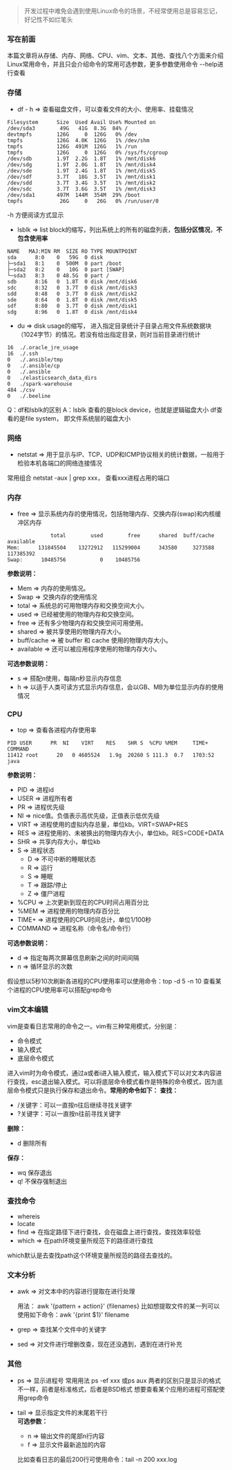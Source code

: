 > 开发过程中难免会遇到使用Linux命令的场景，不经常使用总是容易忘记，好记性不如烂笔头

### 写在前面
本篇文章将从存储、内存、网络、CPU、vim、文本、其他、查找八个方面来介绍Linux常用命令，并且只会介绍命令的常用可选参数，更多参数使用命令  --help进行查看

### 存储
- df - h => 查看磁盘文件，可以查看文件的大小、使用率、挂载情况
```
Filesystem      Size  Used Avail Use% Mounted on
/dev/sda3        49G   41G  8.3G  84% /
devtmpfs        126G     0  126G   0% /dev
tmpfs           126G  4.0K  126G   1% /dev/shm
tmpfs           126G  491M  126G   1% /run
tmpfs           126G     0  126G   0% /sys/fs/cgroup
/dev/sdb        1.9T  2.2G  1.8T   1% /mnt/disk6
/dev/sdg        1.9T  2.0G  1.8T   1% /mnt/disk4
/dev/sde        1.9T  2.4G  1.8T   1% /mnt/disk5
/dev/sdf        3.7T   18G  3.5T   1% /mnt/disk1
/dev/sdd        3.7T  3.4G  3.5T   1% /mnt/disk2
/dev/sdc        3.7T  3.6G  3.5T   1% /mnt/disk3
/dev/sda1       497M  144M  354M  29% /boot
tmpfs            26G     0   26G   0% /run/user/0
```
-h 方便阅读方式显示
- lsblk => list block的缩写，列出系统上的所有的磁盘列表，**包括分区情况**，**不包含使用率**
```
NAME   MAJ:MIN RM  SIZE RO TYPE MOUNTPOINT
sda      8:0    0   59G  0 disk 
├─sda1   8:1    0  500M  0 part /boot
├─sda2   8:2    0   10G  0 part [SWAP]
└─sda3   8:3    0 48.5G  0 part /
sdb      8:16   0  1.8T  0 disk /mnt/disk6
sdc      8:32   0  3.7T  0 disk /mnt/disk3
sdd      8:48   0  3.7T  0 disk /mnt/disk2
sde      8:64   0  1.8T  0 disk /mnt/disk5
sdf      8:80   0  3.7T  0 disk /mnt/disk1
sdg      8:96   0  1.8T  0 disk /mnt/disk4
```
- du =>  disk usage的缩写， 进入指定目录统计子目录占用文件系统数据块（1024字节）的情况。若没有给出指定目录，则对当前目录进行统计
```
16	./.oracle_jre_usage
16	./.ssh
0	./.ansible/tmp
0	./.ansible/cp
0	./.ansible
0	./elasticsearch_data_dirs
0	./spark-warehouse
484	./csv
0	./.beeline
```
Q：df和lsblk的区别
A：lsblk 查看的是block device，也就是逻辑磁盘大小
      df查看的是file system， 即文件系统层的磁盘大小

### 网络
- netstat => 用于显示与IP、TCP、UDP和ICMP协议相关的统计数据，一般用于检验本机各端口的网络连接情况

常用组合 netstat -aux | grep xxx， 查看xxx进程占用的端口

### 内存
- free => 显示系统内存的使用情况，包括物理内存、交换内存(swap)和内核缓冲区内存
```
              total        used        free      shared  buff/cache   available
Mem:      131845504    13272912   115299004      343580     3273588   117385392
Swap:      10485756           0    10485756
```
**参数说明：**
- Mem => 内存的使用情况。
- Swap => 交换内存的使用情况
- total => 系统总的可用物理内存和交换空间大小。
- used => 已经被使用的物理内存和交换空间。
- free => 还有多少物理内存和交换空间可用使用。
- shared => 被共享使用的物理内存大小。
- buff/cache => 被 buffer 和 cache 使用的物理内存大小。
- available => 还可以被应用程序使用的物理内存大小。

**可选参数说明：**
- s => 搭配n使用，每隔n秒显示内存信息
- h => 以适于人类可读方式显示内存信息，会以GB、MB为单位显示内存的使用情况


### CPU
- top => 查看各进程内存使用率
```
PID USER      PR  NI    VIRT    RES    SHR S  %CPU %MEM     TIME+ COMMAND                                                                                                                                                                                                  
11412 root      20   0 4605524   1.9g  20260 S 111.3  0.7   1703:52 java                                                                                                                                                                                                     
```
**参数说明：**
  - PID => 进程id
  - USER => 进程所有者
  - PR  => 进程优先级
  - NI => nice值。负值表示高优先级，正值表示低优先级
  - VIRT  => 进程使用的虚拟内存总量，单位kb。VIRT=SWAP+RES
  - RES  => 进程使用的、未被换出的物理内存大小，单位kb。RES=CODE+DATA
  - SHR  => 共享内存大小，单位kb
  - S => 进程状态
    - D => 不可中断的睡眠状态 
    - R => 运行 
    - S => 睡眠 
    - T => 跟踪/停止 
    - Z => 僵尸进程
  - %CPU  => 上次更新到现在的CPU时间占用百分比
  - %MEM  => 进程使用的物理内存百分比
  - TIME+ => 进程使用的CPU时间总计，单位1/100秒
  - COMMAND  => 进程名称（命令名/命令行）

**可选参数说明：**
- d => 指定每两次屏幕信息刷新之间的时间间隔
- n => 循环显示的次数 

假设想以5秒10次刷新各进程的CPU使用率可以使用命令：top -d 5 -n 10
查看某个进程的CPU使用率可以搭配grep命令

### vim文本编辑
vim是查看日志常用的命令之一。vim有三种常用模式，分别是：
- 命令模式
- 输入模式
- 底层命令模式

进入vim时为命令模式，通过a或者i进入输入模式，输入模式下可以对文本内容进行查找，esc退出输入模式。可以将底层命令模式看作是特殊的命令模式，因为底层命令模式只是执行保存和退出命令。**常用的命令如下：**
**查找：**
- /关键字：可以一直按n往后继续寻找关键字
- ?关键字：可以一直按n往前寻找关键字

**删除：**
- d 删除所有

**保存：**
- wq 保存退出
- q! 不保存强制退出

### 查找命令
- whereis
- locate
- find => 在指定路径下进行查找，会在磁盘上进行查找，查找效率较低
- which => 在path环境变量所规范下的路径进行查找

which默认是去查找path这个环境变量所规范的路径去查找的。

### 文本分析
- awk => 对文本中的内容进行提取在进行处理

  用法： awk '{pattern + action}' {filenames}
比如想提取文件的某一列可以使用如下命令：awk '{print $1}' filename
- grep => 查找某个文件中的关键字
- sed => 对文件进行增删改查，现在还没遇到，遇到在进行补充

### 其他
- ps => 显示进程号 
常用用法 ps -ef xxx 或ps aux
两者的区别只是显示的格式不一样，前者是标准格式，后者是BSD格式
想要查看某个应用的进程可搭配使用grep命令
- tail => 显示指定文件的末尾若干行  
**可选参数：**
  - n => 输出文件的尾部n行内容
  - f => 显示文件最新追加的内容

  比如查看日志的最后200行可使用命令：tail -n 200 xxx.log

